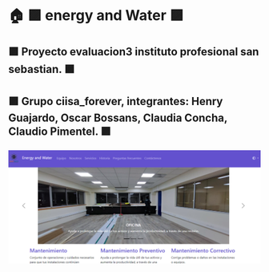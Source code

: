 # :house: :purple_square: energy and Water :purple_square: 
##  :purple_square:  Proyecto evaluacion3 instituto profesional san sebastian. :purple_square:
##  :purple_square:  Grupo ciisa_forever, integrantes: Henry Guajardo, Oscar Bossans, Claudia Concha, Claudio Pimentel. :purple_square:
![](https://github.com/henryguajard/frontEv3/blob/main/image/imageReadme/energy1.png)
